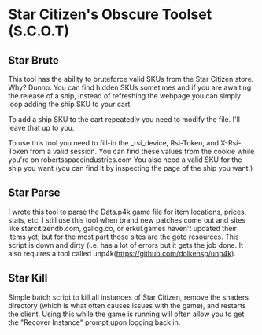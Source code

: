 # Star Citizen's Obscure Toolset (S.C.O.T)

## Star Brute
This tool has the ability to bruteforce valid SKUs from the 
Star Citizen store. Why? Dunno. You can find hidden SKUs sometimes
and if you are awaiting the release of a ship, instead of refreshing
the webpage you can simply loop adding the ship SKU to your cart.

To add a ship SKU to the cart repeatedly you need to modify the file. I'll
leave that up to you.

To use this tool you need to fill-in the _rsi_device, Rsi-Token, and X-Rsi-Token
from a valid session. You can find these values from the cookie while
you're on robertsspaceindustries.com You also need a valid SKU for the 
ship you want (you can find it by inspecting the page of the ship you want.) 

## Star Parse
I wrote this tool to parse the Data.p4k game file for item locations, prices, stats, etc.
I still use this tool when brand new patches come out and sites like starcitizendb.com,
gallog.co, or erkul.games haven't updated their items yet; but for the most part those sites
are the goto resources. This script is down and dirty (i.e. has a lot of errors but it gets the
job done. It also requires a tool called unp4k(https://github.com/dolkensp/unp4k).

## Star Kill
Simple batch script to kill all instances of Star Citizen, remove the shaders directory (which
is what often causes issues with the game), and restarts the client. Using this while the game
is running will often allow you to get the "Recover Instance" prompt upon logging back in.
